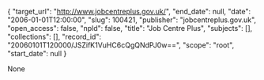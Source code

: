 {
  "target_url": "http://www.jobcentreplus.gov.uk/", 
  "end_date": null, 
  "date": "2006-01-01T12:00:00", 
  "slug": 100421, 
  "publisher": "jobcentreplus.gov.uk", 
  "open_access": false, 
  "npld": false, 
  "title": "Job Centre Plus", 
  "subjects": [], 
  "collections": [], 
  "record_id": "20060101T120000/JSZifK1VuHC6cQgQNdPJ0w==", 
  "scope": "root", 
  "start_date": null
}

None